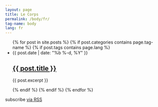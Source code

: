```yaml
---
layout: page
title: Le Corps 
permalink: /body/fr/
tag-name: body 
lang: fr
---
```


  <ul class="post-list">
	{% for post in site.posts %}
		{% if post.categories contains page.tag-name %}
			{% if post.tags contains page.lang %}
      <li>
        <span class="post-meta">{{ post.date | date: "%b %-d, %Y" }}</span>
        <h2>
          <a class="post-link" href="{{ post.url | prepend: site.baseurl }}">{{ post.title }}</a>
        </h2>
        <p>{{ post.excerpt }}</p>
      </li>
{% endif %} 
{% endif %} 
{% endfor %}
  </ul>
  
<p class="rss-subscribe">subscribe <a href="{{ "/feed.xml" | prepend: site.baseurl }}">via RSS</a></p>
